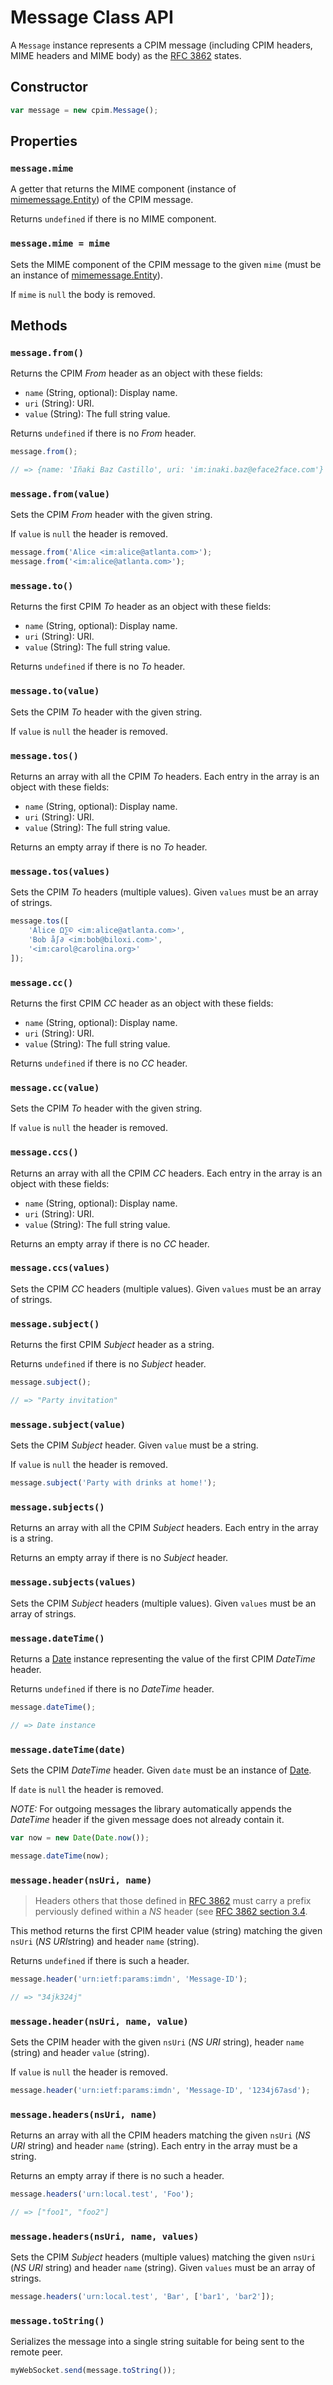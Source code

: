 # Message Class API

A `Message` instance represents a CPIM message (including CPIM headers, MIME headers and MIME body) as the [RFC 3862](http://tools.ietf.org/html/rfc3862) states.


## Constructor

```javascript
var message = new cpim.Message();
```


## Properties


### `message.mime`

A getter that returns the MIME component (instance of [mimemessage.Entity](https://github.com/eface2face/mimemessage.js/blob/master/docs/Entity.md)) of the CPIM message.

Returns `undefined` if there is no MIME component.


### `message.mime = mime`

Sets the MIME component of the CPIM message to the given `mime` (must be an instance of [mimemessage.Entity](https://github.com/eface2face/mimemessage.js/blob/master/docs/Entity.md)).

If `mime` is `null` the body is removed.


## Methods


### `message.from()`

Returns the CPIM *From* header as an object with these fields:

* `name` (String, optional): Display name.
* `uri` (String): URI.
* `value` (String): The full string value.

Returns `undefined` if there is no *From* header.

```javascript
message.from();

// => {name: 'Iñaki Baz Castillo', uri: 'im:inaki.baz@eface2face.com'}
```


### `message.from(value)`

Sets the CPIM *From* header with the given string.

If `value` is `null` the header is removed.

```javascript
message.from('Alice <im:alice@atlanta.com>');
message.from('<im:alice@atlanta.com>');
```


### `message.to()`

Returns the first CPIM *To* header as an object with these fields:

* `name` (String, optional): Display name.
* `uri` (String): URI.
* `value` (String): The full string value.

Returns `undefined` if there is no *To* header.


### `message.to(value)`

Sets the CPIM *To* header with the given string.

If `value` is `null` the header is removed.


### `message.tos()`

Returns an array with all the CPIM *To* headers. Each entry in the array is an object with these fields:

* `name` (String, optional): Display name.
* `uri` (String): URI.
* `value` (String): The full string value.

Returns an empty array if there is no *To* header.


### `message.tos(values)`

Sets the CPIM *To* headers (multiple values). Given `values` must be an array of strings.

```javascript
message.tos([
    'Alice Ω∑© <im:alice@atlanta.com>',
    'Bob å∫∂ <im:bob@biloxi.com>',
    '<im:carol@carolina.org>'
]);
```


### `message.cc()`

Returns the first CPIM *CC* header as an object with these fields:

* `name` (String, optional): Display name.
* `uri` (String): URI.
* `value` (String): The full string value.

Returns `undefined` if there is no *CC* header.


### `message.cc(value)`

Sets the CPIM *To* header with the given string.

If `value` is `null` the header is removed.


### `message.ccs()`

Returns an array with all the CPIM *CC* headers. Each entry in the array is an object with these fields:

* `name` (String, optional): Display name.
* `uri` (String): URI.
* `value` (String): The full string value.

Returns an empty array if there is no *CC* header.


### `message.ccs(values)`

Sets the CPIM *CC* headers (multiple values). Given `values` must be an array of strings.


### `message.subject()`

Returns the first CPIM *Subject* header as a string.

Returns `undefined` if there is no *Subject* header.

```javascript
message.subject();

// => "Party invitation"
```


### `message.subject(value)`

Sets the CPIM *Subject* header. Given `value` must be a string.

If `value` is `null` the header is removed.

```javascript
message.subject('Party with drinks at home!');
```


### `message.subjects()`

Returns an array with all the CPIM *Subject* headers. Each entry in the array is a string.

Returns an empty array if there is no *Subject* header.


### `message.subjects(values)`

Sets the CPIM *Subject* headers (multiple values). Given `values` must be an array of strings.


### `message.dateTime()`

Returns a [Date](https://developer.mozilla.org/en-US/docs/Web/JavaScript/Reference/Global_Objects/Date) instance representing the value of the first CPIM *DateTime* header.

Returns `undefined` if there is no *DateTime* header.

```javascript
message.dateTime();

// => Date instance
```


### `message.dateTime(date)`

Sets the CPIM *DateTime* header. Given `date` must be an instance of [Date](https://developer.mozilla.org/en-US/docs/Web/JavaScript/Reference/Global_Objects/Date).

If `date` is `null` the header is removed.

*NOTE:* For outgoing messages the library automatically appends the *DateTime* header if the given message does not already contain it.

```javascript
var now = new Date(Date.now());

message.dateTime(now);
```


### `message.header(nsUri, name)`

> Headers others that those defined in [RFC 3862](http://tools.ietf.org/html/rfc3862) must carry a prefix perviously defined within a *NS* header (see [RFC 3862 section 3.4](http://tools.ietf.org/html/rfc3862#section-3.4).

This method returns the first CPIM header value (string) matching the given `nsUri` (*NS URI*string) and header `name` (string).

Returns `undefined` if there is such a header.

```javascript
message.header('urn:ietf:params:imdn', 'Message-ID');

// => "34jk324j"
```


### `message.header(nsUri, name, value)`

Sets the CPIM header with the given `nsUri` (*NS URI* string), header `name` (string) and header `value` (string).

If `value` is `null` the header is removed.

```javascript
message.header('urn:ietf:params:imdn', 'Message-ID', '1234j67asd');
```


### `message.headers(nsUri, name)`

Returns an array with all the CPIM headers matching the given `nsUri` (*NS URI* string) and header `name` (string). Each entry in the array must be a string.

Returns an empty array if there is no such a header.

```javascript
message.headers('urn:local.test', 'Foo');

// => ["foo1", "foo2"]
```



### `message.headers(nsUri, name, values)`

Sets the CPIM *Subject* headers (multiple values) matching the given `nsUri` (*NS URI* string) and header `name` (string). Given `values` must be an array of strings.

```javascript
message.headers('urn:local.test', 'Bar', ['bar1', 'bar2']);
```


### `message.toString()`

Serializes the message into a single string suitable for being sent to the remote peer.

```javascript
myWebSocket.send(message.toString());
```
